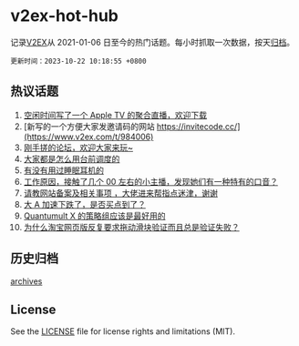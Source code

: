 # v2ex-hot-hub

 记录[V2EX](https://www.v2ex.com/)从 2021-01-06 日至今的热门话题。每小时抓取一次数据，按天[归档](archives)。

`更新时间：2023-10-22 10:18:55 +0800`

## 热议话题

1. [空闲时间写了一个 Apple TV 的聚合直播，欢迎下载](https://www.v2ex.com/t/984001)
1. [新写的一个方便大家发邀请码的网站 https://invitecode.cc/](https://www.v2ex.com/t/984006)
1. [刚手搓的论坛，欢迎大家来玩~](https://www.v2ex.com/t/984105)
1. [大家都是怎么用台前调度的](https://www.v2ex.com/t/984025)
1. [有没有用过睡眠耳机的](https://www.v2ex.com/t/983996)
1. [工作原因，接触了几个 00 左右的小主播，发现她们有一种特有的口音？](https://www.v2ex.com/t/984075)
1. [请教网站备案及相关事项 ，大佬进来帮指点迷津，谢谢](https://www.v2ex.com/t/984039)
1. [大 A 加速下跌了，是否买点到了？](https://www.v2ex.com/t/984122)
1. [Quantumult X 的策略组应该是最好用的](https://www.v2ex.com/t/984059)
1. [为什么淘宝网页版反复要求拖动滑块验证而且总是验证失败？](https://www.v2ex.com/t/984092)

## 历史归档

[archives](archives)

## License

See the [LICENSE](LICENSE) file for license rights and limitations (MIT).
